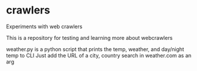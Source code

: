 # crawlers
Experiments with web crawlers

This is a repository for testing and learning more about webcrawlers

weather.py is a python script that prints the temp, weather, and day/night temp to CLI
Just add the URL of a city, country search in weather.com as an arg

